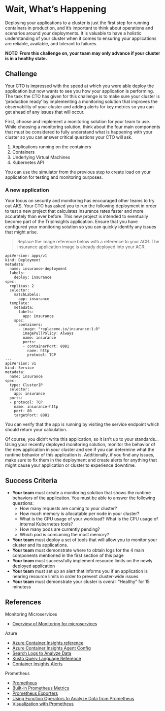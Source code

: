 # Wait, What’s Happening

Deploying your applications to a cluster is just the first step for running containers in production, and it’s important to think about operations and scenarios around your deployments. It is valuable to have a holistic understanding of your cluster when it comes to ensuring your applications are reliable, available, and tolerant to failures.

**NOTE: From this challenge on, your team may only advance if your cluster is in a healthy state.**

## Challenge

Your CTO is impressed with the speed at which you were able deploy the application but now wants to see you how your application is performing. The task the CTO has given for this challenge is to make sure your cluster is ‘production ready’ by implementing a monitoring solution that improves the observability of your cluster and adding alerts for key metrics so you can get ahead of any issues that will occur.

First, choose and implement a monitoring solution for your team to use. While choosing a monitoring solution, think about the four main components that must be considered to fully understand what is happening with your cluster so you can answer critical questions your CTO will ask.

1.  Applications running on the containers
2.  Containers
3.  Underlying Virtual Machines
4.  Kubernetes API

You can use the simulator from the previous step to create load on your application for testing and monitoring purposes.

### A new application

Your focus on security and monitoring has encouraged other teams to try out AKS. Your CTO has asked you to run the following deployment in order to test a new project that calculates insurance rates faster and more accurately than ever before. This new project is intended to eventually become part of the TripInsights application. Ensure that you have configured your monitoring solution so you can quickly identify any issues that might arise.

> Replace the image reference below with a reference to your ACR. The insurance application image is already deployed into your ACR.

    apiVersion: apps/v1
    kind: Deployment
    metadata:
      name: insurance-deployment
      labels:
        deploy: insurance
    spec:
      replicas: 2
      selector:
        matchLabels:
          app: insurance
      template:
        metadata:
          labels:
            app: insurance
        spec:
          containers:
          - image: "replaceme.io/insurance:1.0"
            imagePullPolicy: Always
            name: insurance
            ports:
            - containerPort: 8081
              name: http
              protocol: TCP
    ---
    apiVersion: v1
    kind: Service
    metadata:
      name: insurance
    spec:
      type: ClusterIP
      selector:
        app: insurance
      ports:
      - protocol: TCP
        name: insurance-http
        port: 80
        targetPort: 8081

You can verify that the app is running by visiting the service endpoint which should return your calculation.

Of course, you didn’t write this application, so it isn’t up to your standards… Using your recently deployed monitoring solution, monitor the behavior of the new application in your cluster and see if you can determine what the runtime behavior of this application is. Additionally, if you find any issues, make sure to fix them in the deployment and create alerts for anything that might cause your application or cluster to experience downtime.

## Success Criteria

*   **Your team** must create a monitoring solution that shows the runtime behaviors of the application. You must be able to answer the following questions:
    *   How many requests are coming to your cluster?
    *   How much memory is allocatable per node in your cluster?
    *   What is the CPU usage of your workload? What is the CPU usage of internal Kubernetes tools?
    *   How many pods are currently pending?
    *   Which pod is consuming the most memory?
*   **Your team** must deploy a set of tools that will allow you to monitor your cluster and its applications.
*   **Your team** must demonstrate where to obtain logs for the 4 main components mentioned in the first section of this page
*   **Your team** must successfully implement resource limits on the newly deployed application
*   **Your team** must set up an alert that informs you if an application is nearing resource limits in order to prevent cluster-wide issues
*   **Your team** must demonstrate your cluster is overall “Healthy” for 15 minutess

## References

Monitoring Microservices

*   [Overview of Monitoring for microservices](https://docs.microsoft.com/en-us/azure/architecture/microservices/logging-monitoring)

Azure

*   [Azure Container Insights reference](https://docs.microsoft.com/en-us/azure/azure-monitor/insights/container-insights-overview)
*   [Azure Container Insights Agent Config](https://docs.microsoft.com/en-us/azure/azure-monitor/insights/container-insights-agent-config)
*   [Search Logs to Analyze Data](https://docs.microsoft.com/en-us/azure/azure-monitor/insights/container-insights-log-search#search-logs-to-analyze-data)
*   [Kusto Query Language Reference](https://docs.microsoft.com/en-us/azure/kusto)
*   [Container Insights Alerts](https://docs.microsoft.com/en-us/azure/azure-monitor/insights/container-insights-alerts)

Prometheus

*   [Prometheus](https://prometheus.io/docs/introduction/overview/)
*   [Built-in Prometheus Metrics](https://github.com/helm/charts/tree/master/stable/nginx-ingress#prometheus-metrics)
*   [Prometheus Exporters](https://prometheus.io/docs/instrumenting/exporters/)
*   [Using Function Operators to Analyze Data from Prometheus](https://prometheus.io/docs/prometheus/latest/querying/examples/#using-functions-operators-etc)
*   [Visualization with Prometheus](https://prometheus.io/docs/visualization/grafana/)
